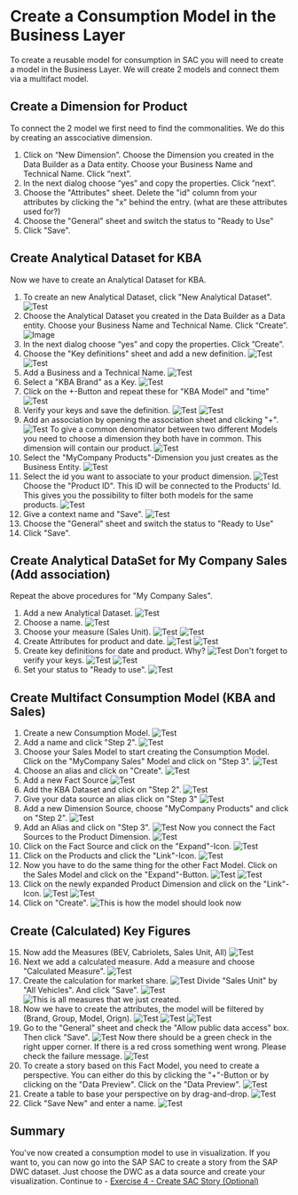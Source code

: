 # Create a Consumption Model in the Business Layer 
To create a reusable model for consumption in SAC you will need to create a model in the Business Layer. We will create 2 models and connect them via a multifact model.
## Create a Dimension for Product
To connect the 2 model we first need to find the commonalities. We do this by creating an asscociative dimension.
1. Click on “New Dimension”. Choose the Dimension you created in the Data Builder as a Data entity. Choose your Business Name and Technical Name. Click “next”.
2. In the next dialog choose “yes” and copy the properties. Click ”next”.
3. Choose the "Attributes" sheet. Delete the "id" column from your attributes by clicking the "x" behind the entry.  (what are these attributes used for?)
4. Choose the "General" sheet and switch the status to "Ready to Use"
5. Click "Save".
## Create Analytical Dataset for KBA
Now we have to create an Analytical Dataset for KBA.
1. To create an new Analytical Dataset, click "New Analytical Dataset". ![Test](/exercises/ex4/images/9.png)
2. Choose the Analytical Dataset you created in the Data Builder as a Data entity. Choose your Business Name and Technical Name. Click “Create”. ![Image](/exercises/ex4/images/10a.png 'Test')
3. In the next dialog choose “yes” and copy the properties. Click ”Create”.
4. Choose the "Key definitions" sheet and add a new definition.
![Test](/exercises/ex4/images/11.png)
![Test](/exercises/ex4/images/12.png)
5. Add a Business and a Technical Name. ![Test](/exercises/ex4/images/13.png)
6. Select a "KBA Brand" as a Key. ![Test](/exercises/ex0/images/14.png)
7. Click on the +-Button and repeat these for "KBA Model" and "time" ![Test](/exercises/ex0/images/14a.png)
8. Verify your keys and save the definition. ![Test](/exercises/ex4/images/14b.png)
![Test](/exercises/ex4/images/14c.png)
9. Add an association by opening the association sheet and clicking "+".
![Test](/exercises/ex4/images/15a.png)
To give a common denominator between two different Models you need to choose a dimension they both have in common. This dimension will contain our product.
![Test](/exercises/ex4/images/15b.png)
10. Select the "MyCompany Products"-Dimension you just creates as the Business Entity. ![Test](/exercises/ex4/images/16a.png)
11. Select the id you want to associate to your product dimension.
![Test](/exercises/ex4/images/17a.png) Choose the "Product ID". This ID will be connected to the Products' Id. This gives you the possibility to filter both models for the same products.
![Test](/exercises/ex4/images/18.png)
12. Give a context name and "Save".
![Test](/exercises/ex4/images/19.png)
13. Choose the "General" sheet and switch the status to "Ready to Use"
14. Click "Save".
## Create Analytical DataSet for My Company Sales (Add association)
Repeat the above procedures for "My Company Sales".
1. Add a new Analytical Dataset.
![Test](/exercises/ex4/images/9.png)
2. Choose a name.
![Test](/exercises/ex4/images/20.png)
3. Choose your measure (Sales Unit).
![Test](/exercises/ex4/images/21.png)
![Test](/exercises/ex4/images/22.png)
4. Create Attributes for product and date.
![Test](/exercises/ex4/images/23.png)
![Test](/exercises/ex4/images/24.png)
5. Create key definitions for date and product.
Why?
![Test](/exercises/ex4/images/25.png)
Don't forget to verify your keys.
![Test](/exercises/ex4/images/26.png)
![Test](/exercises/ex4/images/27.png)
6. Set your status to "Ready to use".
![Test](/exercises/ex4/images/28.png)

## Create Multifact Consumption Model (KBA and Sales)

1. Create a new Consumption Model.
![Test](/exercises/ex4/images/29.png)
2. Add a name and click "Step 2".
![Test](/exercises/ex4/images/30.png)
3. Choose your Sales Model to start creating the Consumption Model. Click on the "MyCompany Sales" Model and click on "Step 3".
![Test](/exercises/ex4/images/31.png)
4. Choose an alias and click on "Create".
![Test](/exercises/ex4/images/32.png)
5. Add a new Fact Source
![Test](/exercises/ex4/images/33a.png)
6. Add the KBA Dataset and click on "Step 2".
![Test](/exercises/ex4/images/34.png)
7. Give your data source an alias click on "Step 3"
![Test](/exercises/ex4/images/35.png)
8. Add a new Dimension Source, choose "MyCompany Products" and click on "Step 2".
![Test](/exercises/ex4/images/38.png)
9. Add an Alias and click on "Step 3".
![Test](/exercises/ex4/images/39.png)
Now you connect the Fact Sources to the Product Dimension.
![Test](/exercises/ex4/images/40.png)
10. Click on the Fact Source and click on the "Expand"-Icon.
![Test](/exercises/ex4/images/41.png)
11. Click on the Products and click the "Link"-Icon.
![Test](/exercises/ex4/images/42.png)
12. Now you have to do the same thing for the other Fact Model.
Click on the Sales Model and click on the "Expand"-Button.
![Test](/exercises/ex4/images/43.png)
![Test](/exercises/ex4/images/44.png)
13. Click on the newly expanded Product Dimension and click on the "Link"-Icon.
![Test](/exercises/ex4/images/45.png)
![Test](/exercises/ex4/images/46.png)
14. Click on "Create".
![This is how the model should look now](/exercises/ex4/images/48.png)
## Create (Calculated) Key Figures 
15. Now add the Measures (BEV, Cabriolets, Sales Unit, All)
![Test](/exercises/ex4/images/49a.png)
16. Next we add a calculated measure. Add a measure and choose "Calculated Measure". 
![Test](/exercises/ex4/images/50.png)
17. Create the calculation for market share.
![Test](/exercises/ex4/images/51.png)
Divide "Sales Unit" by "All Vehicles". And click "Save".
![Test](/exercises/ex4/images/52.png)
![This is all measures that we just created.](/exercises/ex4/images/52.png)
18. Now we have to create the attributes, the model will be filtered by (Brand, Group, Model, Orign). 
![Test](/exercises/ex4/images/53.png)
![Test](/exercises/ex4/images/54.png)
![Test](/exercises/ex4/images/55.png)
19. Go to the "General" sheet and check the "Allow public data access" box. Then click "Save". 
![Test](/exercises/ex4/images/56.png)
Now there should be a green check in the right upper corner. If there is a red cross something went wrong. Please check the failure message.
![Test](/exercises/ex4/images/57.png)
20. To create a story based on this Fact Model, you need to create a perspective. You can either do this by clicking the "+"-Button or by clicking on the "Data Preview". Click on the "Data Preview".
![Test](/exercises/ex4/images/58.png)
21. Create a table to base your perspective on by drag-and-drop. 
![Test](/exercises/ex4/images/59.png) 
22. Click "Save New" and enter a name.
![Test](/exercises/ex4/images/60.png)

## Summary

You've now created a consumption model to use in visualization.
If you want to, you can now go into the SAP SAC to create a story from the SAP DWC dataset. Just choose the DWC as a data source and create your visualization.
Continue to - [Exercise 4 - Create SAC Story (Optional)](../ex5/README.md)
